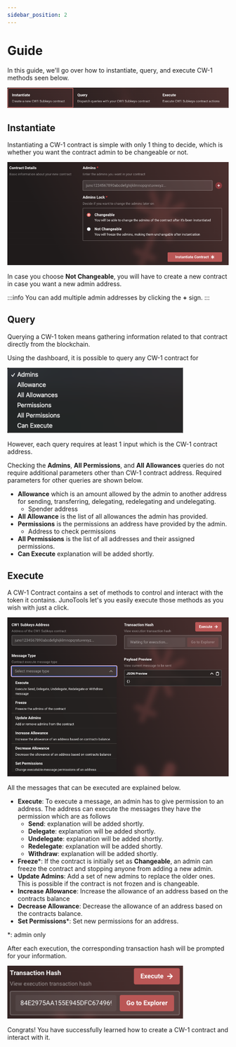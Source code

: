 ```yaml
---
sidebar_position: 2
---
```


# Guide

In this guide, we'll go over how to instantiate, query, and execute CW-1 methods seen below.

![](/img/cw-1/methods.png)

## Instantiate

Instantiating a CW-1 contract is simple with only 1 thing to decide, which is whether you want the contract admin to be changeable or not.

![](/img/cw-1/cw-1-instantiate.png)

In case you choose **Not Changeable**, you will have to create a new contract in case you want a new admin address.

:::info
You can add multiple admin addresses by clicking the **+** sign.
:::

## Query
Querying a CW-1 token means gathering information related to that contract directly from the blockchain.

Using the dashboard, it is possible to query any CW-1 contract for

<img src="/img/cw-1/queries.png" width="400" />

However, each query requires at least 1 input which is the CW-1 contract address. 

Checking the **Admins**, **All Permissions**, and **All Allowances** queries do not require additional parameters other than CW-1 contract address. Required parameters for other queries are shown below.

- **Allowance** which is an amount allowed by the admin to another address for sending, transferring, delegating, redelegating and undelegating.
  - Spender address
- **All Allowance** is the list of all allowances the admin has provided.
- **Permissions** is the permissions an address have provided by the admin.
  - Address to check permissions
- **All Permissions** is the list of all addresses and their assigned permissions.
- **Can Execute** explanation will be added shortly.

## Execute
A CW-1 Contract contains a set of methods to control and interact with the token it contains. JunoTools let's you easily execute those methods as you wish with just a click.

![](/img/cw-1/execute.png)

All the messages that can be executed are explained below.

- **Execute**: To execute a message, an admin has to give permission to an address. The address can execute the messages they have the permission which are as follows
  - **Send**: explanation will be added shortly.
  - **Delegate**: explanation will be added shortly.
  - **Undelegate**: explanation will be added shortly.
  - **Redelegate**: explanation will be added shortly.
  - **Withdraw**: explanation will be added shortly.
- **Freeze***: If the contract is initially set as **Changeable**, an admin can freeze the contract and stopping anyone from adding a new admin.
- **Update Admins**: Add a set of new admins to replace the older ones. This is possible if the contract is not frozen and is changeable.
- **Increase Allowance**: Increase the allowance of an address based on the contracts balance
- **Decrease Allowance**: Decrease the allowance of an address based on the contracts balance.
- **Set Permissions***: Set new permissions for an address.

*: admin only

After each execution, the corresponding transaction hash will be prompted for your information.

<img src="/img/cw-1/tx-hash.png" width="400" />

Congrats! You have successfully learned how to create a CW-1 contract and interact with it.